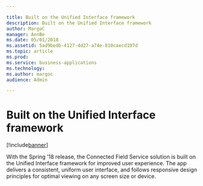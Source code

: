 ```yaml
---

title: Built on the Unified Interface framework
description: Built on the Unified Interface framework
author: MargoC
manager: AnnBe
ms.date: 05/01/2018
ms.assetid: 5ad9bedb-4127-4d27-a74e-810caecd107d
ms.topic: article
ms.prod: 
ms.service: business-applications
ms.technology: 
ms.author: margoc
audience: Admin

---
```

#  Built on the Unified Interface framework




[!include[banner](../../../../includes/banner.md)]

With the Spring ’18 release, the Connected Field Service solution is built on
the Unified Interface framework for improved user experience. The app delivers a
consistent, uniform user interface, and follows responsive design principles for
optimal viewing on any screen size or device.
